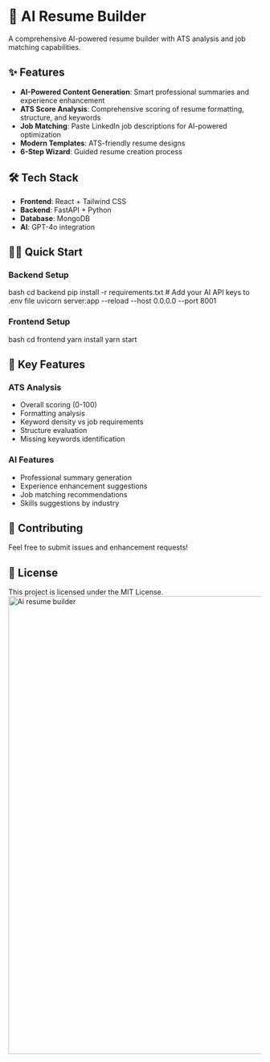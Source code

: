 # 🚀 AI Resume Builder

A comprehensive AI-powered resume builder with ATS analysis and job matching capabilities.

## ✨ Features

- **AI-Powered Content Generation**: Smart professional summaries and experience enhancement
- **ATS Score Analysis**: Comprehensive scoring of resume formatting, structure, and keywords
- **Job Matching**: Paste LinkedIn job descriptions for AI-powered optimization
- **Modern Templates**: ATS-friendly resume designs
- **6-Step Wizard**: Guided resume creation process

## 🛠️ Tech Stack

- **Frontend**: React + Tailwind CSS
- **Backend**: FastAPI + Python
- **Database**: MongoDB
- **AI**: GPT-4o integration

## 🏃‍♂️ Quick Start

### Backend Setup
bash cd backend pip install -r requirements.txt # Add your AI API keys to .env file uvicorn server:app --reload --host 0.0.0.0 --port 8001
### Frontend Setup
bash cd frontend yarn install yarn start
## 🎯 Key Features

### ATS Analysis
- Overall scoring (0-100)
- Formatting analysis
- Keyword density vs job requirements
- Structure evaluation
- Missing keywords identification

### AI Features
- Professional summary generation
- Experience enhancement suggestions
- Job matching recommendations
- Skills suggestions by industry

## 🤝 Contributing

Feel free to submit issues and enhancement requests!

## 📄 License

This project is licensed under the MIT License.<img width="1778" height="912" alt="Ai resume builder" src="https://github.com/user-attachments/assets/2c63d244-d453-4afb-a134-79b4bacbd806" />





